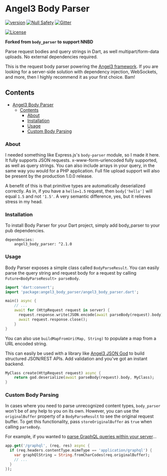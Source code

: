 # Angel3 Body Parser

[![version](https://img.shields.io/badge/pub-v2.1.1-brightgreen)](https://pub.dartlang.org/packages/angel3_body_parser)
[![Null Safety](https://img.shields.io/badge/null-safety-brightgreen)](https://dart.dev/null-safety)
[![Gitter](https://img.shields.io/gitter/room/angel_dart/discussion)](https://gitter.im/angel_dart/discussion)

[![License](https://img.shields.io/github/license/dukefirehawk/angel)](https://github.com/dukefirehawk/angel/tree/angel3/packages/body_parser/LICENSE)

**Forked from `body_parser` to support NNBD**

Parse request bodies and query strings in Dart, as well multipart/form-data uploads. No external dependencies required.

This is the request body parser powering the [Angel3 framework](https://github.com/dukefirehawk/angel). If you are looking for a server-side solution with dependency injection, WebSockets, and more, then I highly recommend it as your first choice. Bam!

## Contents

- [Angel3 Body Parser](#angel3-body-parser)
  - [Contents](#contents)
    - [About](#about)
    - [Installation](#installation)
    - [Usage](#usage)
    - [Custom Body Parsing](#custom-body-parsing)

### About

I needed something like Express.js's `body-parser` module, so I made it here. It fully supports JSON requests. x-www-form-urlencoded fully supported, as well as query strings. You can also include arrays in your query, in the same way you would for a PHP application. Full file upload support will also be present by the production 1.0.0 release.

A benefit of this is that primitive types are automatically deserialized correctly. As in, if you have a `hello=1.5` request, then `body['hello']` will equal `1.5` and not `'1.5'`. A very semantic difference, yes, but it relieves stress in my head.

### Installation

To install Body Parser for your Dart project, simply add body_parser to your pub dependencies.

    dependencies:
        angel3_body_parser: ^2.1.0

### Usage

Body Parser exposes a simple class called `BodyParseResult`. You can easily parse the query string and request body for a request by calling `Future<BodyParseResult> parseBody`.

```dart
import 'dart:convert';
import 'package:angel3_body_parser/angel3_body_parser.dart';

main() async {
    // ...
    await for (HttpRequest request in server) {
      request.response.write(JSON.encode(await parseBody(request).body));
      await request.response.close();
    }
}
```

You can also use `buildMapFromUri(Map, String)` to populate a map from a URL encoded string.

This can easily be used with a library like [Angel3 JSON God](https://pub.dev/packages/angel3_json_god) to build structured JSON/REST APIs. Add validation and you've got an instant backend.

```dart
MyClass create(HttpRequest request) async {
    return god.deserialize(await parseBody(request).body, MyClass);
}
```

### Custom Body Parsing

In cases where you need to parse unrecognized content types, `body_parser` won't be of any help to you on its own. However, you can use the `originalBuffer` property of a `BodyParseResult` to see the original request buffer. To get this functionality, pass `storeOriginalBuffer` as `true` when calling `parseBody`.

For example, if you wanted to [parse GraphQL queries within your server](https://github.com/dukefirehawk/graphql_dart)...

```dart
app.get('/graphql', (req, res) async {
  if (req.headers.contentType.mimeType == 'application/graphql') {
    var graphQlString = String.fromCharCodes(req.originalBuffer);
    // ...
  }
});
```
